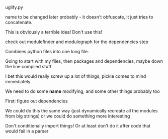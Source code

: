 uglify.py

name to be changed later probably - it doesn't obfuscate, it just tries to
concatenate.

This is obviously a terrible idea! Don't use this!

check out modulefinder and modulegraph for the dependencies step

Combines python files into one long file.

Going to start with my files, then packages and dependencies, maybe down the
line compiled stuff

I bet this would really screw up a lot of things; pickle comes to mind
immediately

We need to do some __name__ modifying, and some other things probably too

First: figure out dependencies


We could do this the same way (just dynamically recreate all the modules from
big strings) or we could do something more interesting

Don't conditionally import things! Or at least don't do it after code that would
fail in a parser
